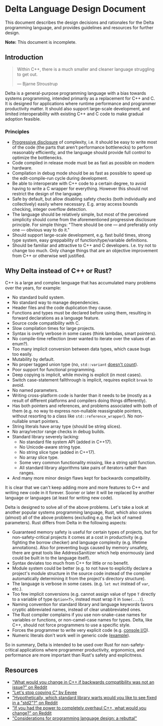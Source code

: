 # Delta Language Design Document

This document describes the design decisions and rationales for the Delta
programming language, and provides guidelines and resources for further design.

__Note:__ This document is incomplete.

## Introduction

> Within C++, there is a much smaller and cleaner language struggling to get out.
>
> — Bjarne Stroustrup

Delta is a general-purpose programming language with a bias towards systems
programming, intended primarily as a replacement for C++ and C. It is designed
for applications where runtime performance and programmer productivity matter.
It should also support large-scale development, and limited interoperability
with existing C++ and C code to make gradual adoption feasible.

### Principles

- [Progressive disclosure](https://en.wikipedia.org/wiki/Progressive_disclosure)
  of complexity, i.e. it should be easy to write most of the code (the parts
  that aren't performance bottlenecks) to perform reasonably efficiently, and
  the language should provide full control to optimize the bottlenecks.
- Code compiled in release mode must be as fast as possible on modern hardware.
- Compilation in debug mode should be as fast as possible to speed up the
  edit-compile-run cycle during development.
- Be able to interoperate with C++ code to a certain degree, to avoid having to
  write a C wrapper for everything. However this should not restrict the design
  of the language.
- Safe by default, but allow disabling safety checks (both individually and
  collectively) easily where necessary. E.g. array access bounds checking,
  integer overflow detection.
- The language should be relatively simple, but most of the perceived
  simplicity should come from the aforementioned progressive disclosure
  principle. For simple things: "There should be one — and preferably only one
  — obvious way to do it."
- Should support large-scale development, e.g. fast build times, strong type
  system, easy greppability of function/type/variable definitions.
- Should be familiar and attractive to C++ and C developers. I.e. try not to
  change too much. Only change things that are an objective improvement from C++
  or otherwise well justified.

## Why Delta instead of C++ or Rust?

C++ is a large and complex language that has accumulated many problems over the
years, for example:

- No standard build system.
- No standard way to manage dependencies.
- Header files and the code duplication they cause.
- Functions and types must be declared before using them, resulting in forward
  declarations as a language feature.
- Source code compatibility with C.
- Slow compilation times for large projects.
- Syntax is overly verbose in some cases (think lambdas, smart pointers).
- No compile-time reflection (ever wanted to iterate over the values of an
  enum?).
- Too many implicit conversion between data types, which cause bugs too easily.
- Mutability by default.
- No proper tagged union type (no, `std::variant` [doesn't count][8]).
- Poor support for functional programming.
- Deep copying is implicit, while moving is explicit (in most cases).
- Switch case-statement fallthrough is implicit, requires explicit `break` to
  avoid.
- No named parameters.
- Writing cross-platform code is harder than it needs to be (mostly as a result
  of different platforms and compilers doing things differently).
- Has both pointers and references, and problems associated with both of them
  (e.g. no way to express non-nullable reassignable pointers, without resorting
  to a class like `std::reference_wrapper`). No non-nullable smart pointers.
- String literals have array type (should be string slices).
- No array/vector range checks in debug builds.
- Standard library severely lacking:
    - No standard file system API (added in C++17).
    - No Unicode-aware string type.
    - No string slice type (added in C++17).
    - No array slice type.
    - Some very common functionality missing, like a string split function.
    - All standard library algorithms take pairs of iterators rather than ranges.
- And many more minor design flaws kept for backwards compatibility.

It is clear that we can't keep adding more and more features to C++ and writing
new code in it forever. Sooner or later it will be replaced by another language
or languages (at least for writing new code).

Delta is designed to solve all of the above problems. Let's take a look at
another popular systems programming language, Rust, which also solves (almost)
all of the above problems (excluding e.g. the lack of named parameters). Rust
differs from Delta in the following aspects:

- Guaranteed memory safety is useful for certain types of projects, but for
  non-safety-critical projects it comes at a cost in productivity (e.g. fighting
  the borrow checker) and language complexity (e.g. lifetime annotations). Also
  for preventing bugs caused by memory unsafety, there are great tools like
  AddressSanitizer which help enormously (and could be built in to the language
  itself).
- Syntax deviates too much from C++ for little or no benefit.
- Module system could be better (e.g. to not have to explicitly declare a
  project's module structure in the source code instead of the compiler
  automatically determining it from the project's directory structure).
- The language is verbose in some cases. (e.g. `let mut` instead of `var`, etc.).
- Too few implicit conversions (e.g. cannot assign value of type `T` directly to
  a variable of type `Option<T>`, instead must wrap it in `Some(...)`).
- Naming convention for standard library and language keywords favors cryptic
  abbreviated names, instead of clear unabbreviated ones.
- The Rust compiler complains if you use non-snake-case names for variables or
  functions, or non-camel-case names for types. Delta, like C++, should not
  force programmers to use a specific style.
- Forces the programmer to write very explicit code (e.g. [console I/O][6]).
- Numeric literals don't work well in generic code ([example][7]).

So in summary, Delta is intended to be used over Rust for non-safety-critical
applications where programmer productivity, ergonomics, and performance are more
important than Rust's safety and explicitness.

## Resources

- ["What would you change in C++ if backwards compatibility was not an issue?" on Reddit][1]
- ["Let's stop copying C" by Eevee][2]
- ["Hypothetically, which standard library warts would you like to see fixed in a "std2"?" on Reddit][3]
- ["If you had the power to completely overhaul C++, what would you change?" on Reddit][4]
- ["Considerations for programming language design: a rebuttal"][5]

[1]: https://www.reddit.com/r/cpp/comments/7639sf/what_would_you_change_in_c_if_backwards/?ref=share&ref_source=link
[2]: https://eev.ee/blog/2016/12/01/lets-stop-copying-c/
[3]: https://www.reddit.com/r/cpp/comments/4py6sl/hypothetically_which_standard_library_warts_would/?ref=share&ref_source=link
[4]: https://www.reddit.com/r/cpp/comments/2e52t4/if_you_had_the_power_to_completely_overhaul_c/?ref=share&ref_source=link
[5]: https://hackernoon.com/considerations-for-programming-language-design-a-rebuttal-5fb7ef2fd4ba
[6]: https://www.reddit.com/r/rust/comments/3kmrl8/new_to_rust_the_language_seems_really_verbose_is/?ref=share&ref_source=link
[7]: https://www.reddit.com/r/rust/comments/2zu3eo/what_is_rust_bad_at/cpmgbrx/
[8]: https://bitbashing.io/std-visit.html
